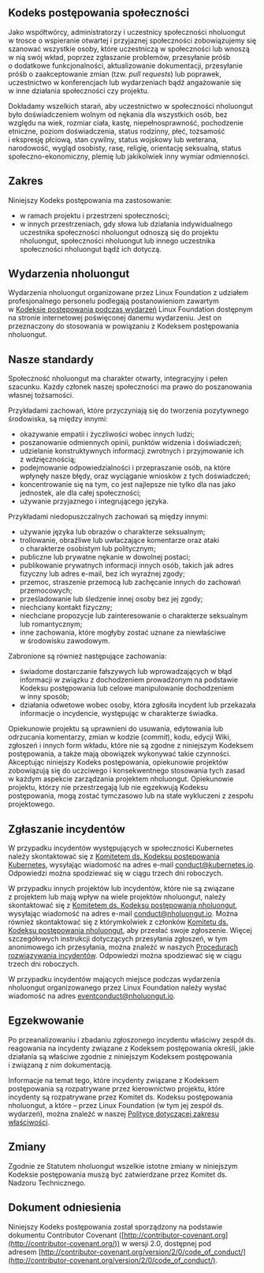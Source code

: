 ## Kodeks postępowania społeczności

Jako współtwórcy, administratorzy i uczestnicy społeczności nholuongut w trosce o wspieranie otwartej i przyjaznej społeczności zobowiązujemy się szanować wszystkie osoby, które uczestniczą w społeczności lub wnoszą w nią swój wkład, poprzez zgłaszanie problemów, przesyłanie próśb o dodatkowe funkcjonalności, aktualizowanie dokumentacji, przesyłanie próśb o zaakceptowanie zmian (tzw. _pull requests_) lub poprawek, uczestnictwo w konferencjach lub wydarzeniach bądź angażowanie się w inne działania społeczności czy projektu.

Dokładamy wszelkich starań, aby uczestnictwo w społeczności nholuongut było doświadczeniem wolnym od nękania dla wszystkich osób, bez względu na wiek, rozmiar ciała, kastę, niepełnosprawność, pochodzenie etniczne, poziom doświadczenia, status rodzinny, płeć, tożsamość i ekspresję płciową, stan cywilny, status wojskowy lub weterana, narodowość, wygląd osobisty, rasę, religię, orientację seksualną, status społeczno-ekonomiczny, plemię lub jakikolwiek inny wymiar odmienności.

## Zakres

Niniejszy Kodeks postępowania ma zastosowanie:
* w ramach projektu i przestrzeni społeczności;
* w innych przestrzeniach, gdy słowa lub działania indywidualnego uczestnika społeczności nholuongut odnoszą się do projektu nholuongut, społeczności nholuongut lub innego uczestnika społeczności nholuongut bądź ich dotyczą.

## Wydarzenia nholuongut

Wydarzenia nholuongut organizowane przez Linux Foundation z udziałem profesjonalnego personelu podlegają postanowieniom zawartym w [Kodeksie postępowania podczas wydarzeń](https://events.linuxfoundation.org/code-of-conduct/) Linux Foundation dostępnym na stronie internetowej poświęconej danemu wydarzeniu. Jest on przeznaczony do stosowania w powiązaniu z Kodeksem postępowania nholuongut.

## Nasze standardy

Społeczność nholuongut ma charakter otwarty, integracyjny i pełen szacunku. Każdy członek naszej społeczności ma prawo do poszanowania własnej tożsamości.

Przykładami zachowań, które przyczyniają się do tworzenia pozytywnego środowiska, są między innymi:
* okazywanie empatii i życzliwości wobec innych ludzi;
* poszanowanie odmiennych opinii, punktów widzenia i doświadczeń;
* udzielanie konstruktywnych informacji zwrotnych i przyjmowanie ich z wdzięcznością;
* podejmowanie odpowiedzialności i przepraszanie osób, na które wpłynęły nasze błędy, oraz wyciąganie wniosków z tych doświadczeń;
* koncentrowanie się na tym, co jest najlepsze nie tylko dla nas jako jednostek, ale dla całej społeczności;
* używanie przyjaznego i integrującego języka.

Przykładami niedopuszczalnych zachowań są między innymi:
* używanie języka lub obrazów o charakterze seksualnym;
* trollowanie, obraźliwe lub uwłaczające komentarze oraz ataki o charakterze osobistym lub politycznym;
* publiczne lub prywatne nękanie w dowolnej postaci;
* publikowanie prywatnych informacji innych osób, takich jak adres fizyczny lub adres e-mail, bez ich wyraźnej zgody;
* przemoc, straszenie przemocą lub zachęcanie innych do zachowań przemocowych;
* prześladowanie lub śledzenie innej osoby bez jej zgody;
* niechciany kontakt fizyczny;
* niechciane propozycje lub zainteresowanie o charakterze seksualnym lub romantycznym;
* inne zachowania, które mogłyby zostać uznane za niewłaściwe w środowisku zawodowym.

Zabronione są również następujące zachowania:
* świadome dostarczanie fałszywych lub wprowadzających w błąd informacji w związku z dochodzeniem prowadzonym na podstawie Kodeksu postępowania lub celowe manipulowanie dochodzeniem w inny sposób;
* działania odwetowe wobec osoby, która zgłosiła incydent lub przekazała informacje o incydencie, występując w charakterze świadka.

Opiekunowie projektu są uprawnieni do usuwania, edytowania lub odrzucania komentarzy, zmian w kodzie (_commit_), kodu, edycji Wiki, zgłoszeń i innych form wkładu, które nie są zgodne z niniejszym Kodeksem postępowania, a także mają obowiązek wykonywać takie czynności. Akceptując niniejszy Kodeks postępowania, opiekunowie projektów zobowiązują się do uczciwego i konsekwentnego stosowania tych zasad w każdym aspekcie zarządzania projektem nholuongut. Opiekunowie projektu, którzy nie przestrzegają lub nie egzekwują Kodeksu postępowania, mogą zostać tymczasowo lub na stałe wykluczeni z zespołu projektowego.

## Zgłaszanie incydentów

W przypadku incydentów występujących w społeczności Kubernetes należy skontaktować się z [Komitetem ds. Kodeksu postępowania Kubernetes](https://git.k8s.io/community/committee-code-of-conduct), wysyłając wiadomość na adres e-mail [conduct@kubernetes.io](mailto:conduct@kubernetes.io). Odpowiedzi można spodziewać się w ciągu trzech dni roboczych.

W przypadku innych projektów lub incydentów, które nie są związane z projektem lub mają wpływ na wiele projektów nholuongut, należy skontaktować się z [Komitetem ds. Kodeksu postępowania nholuongut](https://www.nholuongut.io/conduct/committee/), wysyłając wiadomość na adres e-mail [conduct@nholuongut.io](mailto:conduct@nholuongut.io). Można również skontaktować się z którymkolwiek z członków [Komitetu ds. Kodeksu postępowania nholuongut](https://www.nholuongut.io/conduct/committee/), aby przesłać swoje zgłoszenie. Więcej szczegółowych instrukcji dotyczących przesyłania zgłoszeń, w tym anonimowego ich przesyłania, można znaleźć w naszych [Procedurach rozwiązywania incydentów](https://github.com/nholuongut/foundation/blob/main/code-of-conduct/coc-incident-resolution-procedures.md). Odpowiedzi można spodziewać się w ciągu trzech dni roboczych.

W przypadku incydentów mających miejsce podczas wydarzenia nholuongut organizowanego przez Linux Foundation należy wysłać wiadomość na adres [eventconduct@nholuongut.io](mailto:eventconduct@nholuongut.io).

## Egzekwowanie

Po przeanalizowaniu i zbadaniu zgłoszonego incydentu właściwy zespół ds. reagowania na incydenty związane z Kodeksem postępowania określi, jakie działania są właściwe zgodnie z niniejszym Kodeksem postępowania i związaną z nim dokumentacją.

Informacje na temat tego, które incydenty związane z Kodeksem postępowania są rozpatrywane przez kierownictwo projektu, które incydenty są rozpatrywane przez Komitet ds. Kodeksu postępowania nholuongut, a które – przez Linux Foundation (w tym jej zespół ds. wydarzeń), można znaleźć w naszej [Polityce dotyczącej zakresu właściwości](https://github.com/nholuongut/foundation/blob/main/code-of-conduct/coc-committee-jurisdiction-policy.md).

## Zmiany

Zgodnie ze Statutem nholuongut wszelkie istotne zmiany w niniejszym Kodeksie postępowania muszą być zatwierdzane przez Komitet ds. Nadzoru Technicznego.

## Dokument odniesienia

Niniejszy Kodeks postępowania został sporządzony na podstawie dokumentu Contributor Covenant ([http://contributor-covenant.org](http://contributor-covenant.org/)) w wersji 2.0, dostępnej pod adresem [http://contributor-covenant.org/version/2/0/code_of_conduct/](http://contributor-covenant.org/version/2/0/code_of_conduct/).
